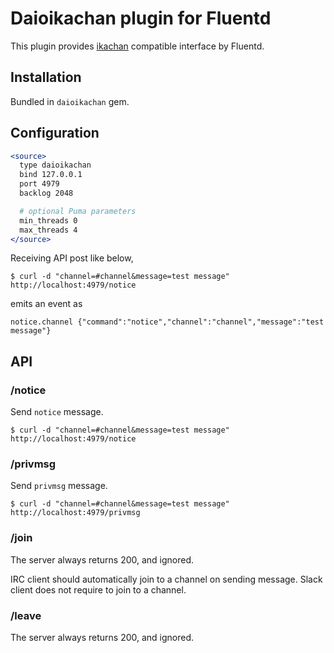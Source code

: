 # Daioikachan plugin for Fluentd

This plugin provides [ikachan](https://github.com/yappo/p5-App-Ikachan) compatible interface by Fluentd.

## Installation

Bundled in `daioikachan` gem.

## Configuration

```apache
<source>
  type daioikachan
  bind 127.0.0.1
  port 4979
  backlog 2048

  # optional Puma parameters
  min_threads 0
  max_threads 4
</source>
```

Receiving API post like below,

```
$ curl -d "channel=#channel&message=test message" http://localhost:4979/notice
```

emits an event as

```
notice.channel {"command":"notice","channel":"channel","message":"test message"}
```

## API

### /notice

Send `notice` message.

```
$ curl -d "channel=#channel&message=test message" http://localhost:4979/notice
```

### /privmsg

Send `privmsg` message.

```
$ curl -d "channel=#channel&message=test message" http://localhost:4979/privmsg
```

### /join

The server always returns 200, and ignored.

IRC client should automatically join to a channel on sending message.
Slack client does not require to join to a channel.

### /leave

The server always returns 200, and ignored.
